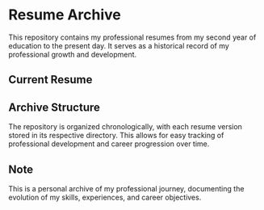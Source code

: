 # Resume Archive

This repository contains my professional resumes from my second year of education to the present day. It serves as a historical record of my professional growth and development.

## Current Resume
[](https://github.com/Arpit529Srivastava/RESUME_Archive/blob/main/Arpit_Srivastava_12_06_2025.pdf)

## Archive Structure
The repository is organized chronologically, with each resume version stored in its respective directory. This allows for easy tracking of professional development and career progression over time.

## Note
This is a personal archive of my professional journey, documenting the evolution of my skills, experiences, and career objectives. 